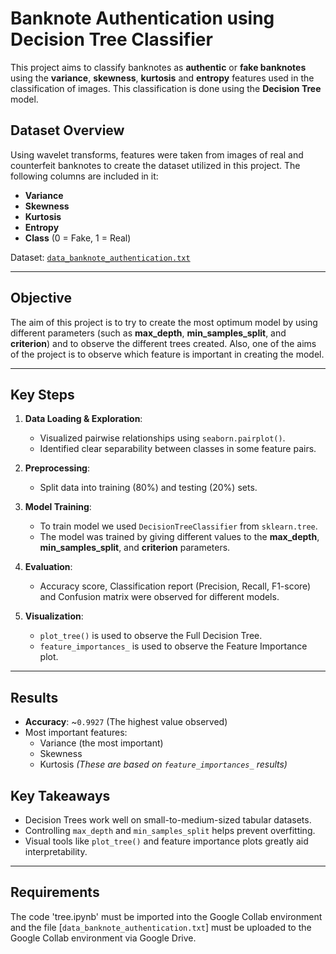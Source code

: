 
# Banknote Authentication using Decision Tree Classifier

This project aims to classify banknotes as **authentic** or **fake banknotes** using the **variance**, **skewness**, **kurtosis** and **entropy** features used in the classification of images. This classification is done using the **Decision Tree** model.

## Dataset Overview

Using wavelet transforms, features were taken from images of real and counterfeit banknotes to create the dataset utilized in this project.  The following columns are included in it:

- **Variance**
- **Skewness**
- **Kurtosis**
- **Entropy**
- **Class** (0 = Fake, 1 = Real)

Dataset: [`data_banknote_authentication.txt`](https://archive.ics.uci.edu/dataset/267/banknote+authentication)

---

## Objective

The aim of this project is to try to create the most optimum model by using different parameters (such as **max_depth**, **min_samples_split**, and **criterion**) and to observe the different trees created. Also, one of the aims of the project is to observe which feature is important in creating the model.

---

## Key Steps

1. **Data Loading & Exploration**:
   - Visualized pairwise relationships using `seaborn.pairplot()`.
   - Identified clear separability between classes in some feature pairs.

2. **Preprocessing**:
   - Split data into training (80%) and testing (20%) sets.

3. **Model Training**:
   - To train model we used `DecisionTreeClassifier` from `sklearn.tree`.
   - The model was trained by giving different values ​​to the **max_depth**, **min_samples_split**, and **criterion** parameters.

4. **Evaluation**:
   - Accuracy score, Classification report (Precision, Recall, F1-score) and Confusion matrix were observed for different models.

5. **Visualization**:
   - `plot_tree()` is used to observe the Full Decision Tree.
   - `feature_importances_` is used to observe the Feature Importance plot.
---

## Results

- **Accuracy**: ~`0.9927` (The highest value observed) 
- Most important features:
  - Variance (the most important) 
  - Skewness
  - Kurtosis
  *(These are based on `feature_importances_` results)*


## Key Takeaways

- Decision Trees work well on small-to-medium-sized tabular datasets.
- Controlling `max_depth` and `min_samples_split` helps prevent overfitting.
- Visual tools like `plot_tree()` and feature importance plots greatly aid interpretability.

---


## Requirements
The code 'tree.ipynb' must be imported into the Google Collab environment and the file [`data_banknote_authentication.txt`] must be uploaded to the Google Collab environment via Google Drive.
```
